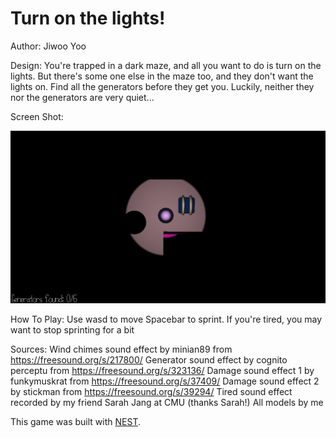 # Turn on the lights!

Author: Jiwoo Yoo

Design: You're trapped in a dark maze, and all you want to do is turn on the lights.
But there's some one else in the maze too, and they don't want the lights on. Find
all the generators before they get you. Luckily, neither they nor the generators are
very quiet...

Screen Shot:

![Screen Shot](screenshot.png)

How To Play:
Use wasd to move
Spacebar to sprint. If you're tired, you may want to stop sprinting for a bit

Sources: 
Wind chimes sound effect by minian89 from https://freesound.org/s/217800/
Generator sound effect by cognito perceptu from https://freesound.org/s/323136/
Damage sound effect 1 by funkymuskrat from https://freesound.org/s/37409/
Damage sound effect 2 by stickman from https://freesound.org/s/39294/
Tired sound effect recorded by my friend Sarah Jang at CMU (thanks Sarah!)
All models by me

This game was built with [NEST](NEST.md).

